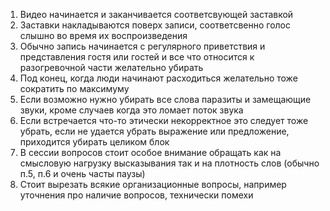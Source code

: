 1) Видео начинается и заканчивается соответсвующей заставкой  
2) Заставки накладываются поверх записи, соответсвенно голос слышно во время их воспроизведения
3) Обычно запись начинается с регулярного приветствия и представления гостя или  гостей и все что  относится к разогревочной части желательно убирать
4) Под конец, когда люди начинают расходиться желательно тоже сократить по максимуму
5) Если возможно нужно убирать все слова паразиты и замещающие звуки, кроме случаев когда это ломает поток звука
6) Если встречается что-то этически некорректное это следует тоже убрать, если не удается убрать выражение или предложение, приходится убирать целиком блок
7) В сессии вопросов стоит особое внимание обращать как на смысловую нагрузку высказывания так и на плотность слов (обычно п.5, п.6 и очень часты паузы)
8) Стоит вырезать всякие организационные вопросы, например уточнения про наличие вопросов, технически помехи 
